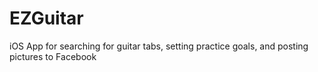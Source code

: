 # EZGuitar
iOS App for searching for guitar tabs, setting practice goals, and posting pictures to Facebook
